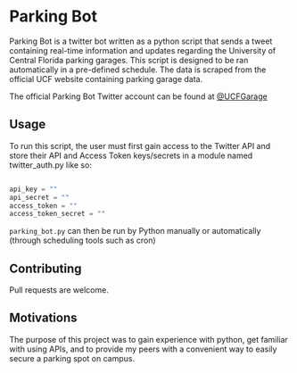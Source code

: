 # Parking Bot

Parking Bot is a twitter bot written as a python script that sends a tweet containing real-time information and updates regarding the University of Central Florida parking garages. This script is designed to be ran automatically in a pre-defined schedule. The data is scraped from the official UCF website containing parking garage data.

The official Parking Bot Twitter account can be found at [@UCFGarage](https://www.twitter.com/UCFGarage)


## Usage

To run this script, the user must first gain access to the Twitter API and store their API and Access Token keys/secrets in a module named twitter_auth.py like so:

```python

api_key = ""
api_secret = ""
access_token = ""
access_token_secret = ""
``` 
```parking_bot.py``` can then be run by Python manually or automatically (through scheduling tools such as cron)

## Contributing
Pull requests are welcome.

## Motivations
The purpose of this project was to gain experience with python, get familiar with using APIs, and to provide my peers with a convenient way to easily secure a parking spot on campus.
